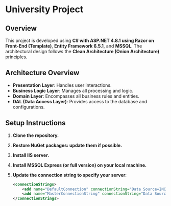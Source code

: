 # University Project

## Overview
This project is developed using **C# with ASP.NET 4.8.1 using Razor on Front-End (Template)**, **Entity Framework 6.5.1**, and **MSSQL**. The architectural design follows the **Clean Architecture (Onion Architecture)** principles.

## Architecture Overview
- **Presentation Layer**: Handles user interactions.
- **Business Logic Layer**: Manages all processing and logic.
- **Domain Layer**: Encompasses all business rules and entities.
- **DAL (Data Access Layer)**: Provides access to the database and configurations.

## Setup Instructions

1. **Clone the repository.**
2. **Restore NuGet packages: update them if possible.**
3. **Install IIS server.**
4. **Install MSSQL Express (or full version) on your local machine.**
5. **Update the connection string to specify your server**:

   ```xml
   <connectionStrings>
       <add name="DefaultConnection" connectionString="Data Source=INC;Initial Catalog=Store;Integrated Security=True;Connection Timeout=30;" providerName="System.Data.SqlClient" />
       <add name="MasterConnectionString" connectionString="Data Source=INC;Initial Catalog=master;Integrated Security=True;Connection Timeout=30;" providerName="System.Data.SqlClient" />
   </connectionStrings>
   ```
